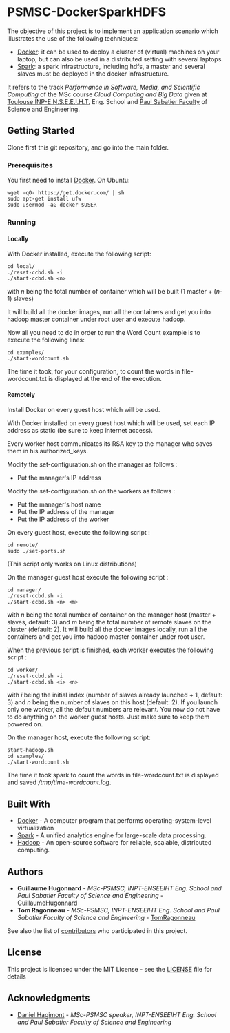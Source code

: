# PSMSC-DockerSparkHDFS

The objective of this project is to implement an application scenario which illustrates the use of the following techniques:
* [Docker](https://www.docker.com/): it can be used to deploy a cluster of (virtual) machines on your laptop, but can also be used in a distributed setting with several laptops.
* [Spark](https://spark.apache.org/): a spark infrastructure, including hdfs, a master and several slaves must be deployed in the docker infrastructure.

It refers to the track *Performance in Software, Media, and Scientific Computing* of the MSc course *Cloud Computing and Big Data* given at [Toulouse INP-E.N.S.E.E.I.H.T.](http://www.enseeiht.fr/en/index.html) Eng. School and [Paul Sabatier Faculty](http://www.univ-tlse3.fr/home-page-en-379161.kjsp) of Science and Engineering.

## Getting Started
Clone first this git repository, and go into the main folder.

### Prerequisites
You first need to install [Docker](https://www.docker.com/). On Ubuntu:

```
wget -qO- https://get.docker.com/ | sh
sudo apt-get install ufw
sudo usermod -aG docker $USER
```

### Running

#### Locally
With Docker installed, execute the following script:

```
cd local/
./reset-ccbd.sh -i
./start-ccbd.sh <n>
```

with *n* being the total number of container which will be built (1 master + (*n*-1) slaves)

It will build all the docker images, run all the containers and get you into hadoop master container under root user and execute hadoop.

Now all you need to do in order to run the Word Count example is to execute the following lines: 

```
cd examples/
./start-wordcount.sh
```
The time it took, for your configuration, to count the words in file-wordcount.txt is displayed at the end of the execution.

#### Remotely
Install Docker on every guest host which will be used.

With Docker installed on every guest host which will be used, set each IP address as static (be sure to keep internet access).

Every worker host communicates its RSA key to the manager who saves them in his authorized_keys.

Modify the set-configuration.sh on the manager as follows :
* Put the manager's IP address
  
Modify the set-configuration.sh on the workers as follows :
* Put the manager's host name
* Put the IP address of the manager
* Put the IP address of the worker

On every guest host, execute the following script :

```
cd remote/
sudo ./set-ports.sh
```
(This script only works on Linux distributions)

On the manager guest host execute the following script :

```
cd manager/
./reset-ccbd.sh -i
./start-ccbd.sh <n> <m>
```
with *n* being the total number of container on the manager host (master + slaves, default: 3) and *m* being the total number of remote slaves on the cluster (default: 2).
It will build all the docker images locally, run all the containers and get you into hadoop master container under root user.

When the previous script is finished, each worker executes the following script : 

```
cd worker/
./reset-ccbd.sh -i
./start-ccbd.sh <i> <n>
```
with *i* being the initial index (number of slaves already launched + 1, default: 3) and *n* being the number of slaves on this host (default: 2). If you launch only one worker, all the default numbers are relevant.
You now do not have to do anything on the worker guest hosts. Just make sure to keep them powered on.

On the manager host, execute the following script:
```
start-hadoop.sh
cd examples/
./start-wordcount.sh
```

The time it took spark to count the words in file-wordcount.txt is displayed and saved */tmp/time-wordcount.log*.

## Built With
* [Docker](https://www.docker.com/) - A computer program that performs operating-system-level virtualization
* [Spark](https://spark.apache.org/) - A unified analytics engine for large-scale data processing.
* [Hadoop](https://hadoop.apache.org/) - An open-source software for reliable, scalable, distributed computing.


## Authors
* **Guillaume Hugonnard** - *MSc-PSMSC, INPT-ENSEEIHT Eng. School and Paul Sabatier Faculty of Science and Engineering* - [GuillaumeHugonnard](https://github.com/GuillaumeHugonnard)
* **Tom Ragonneau** - *MSc-PSMSC, INPT-ENSEEIHT Eng. School and Paul Sabatier Faculty of Science and Engineering* - [TomRagonneau](https://github.com/TomRagonneau)

See also the list of [contributors](https://github.com/your/project/contributors) who participated in this project.

## License
This project is licensed under the MIT License - see the [LICENSE](LICENSE) file for details

## Acknowledgments

* [Daniel Hagimont](http://sd-127206.dedibox.fr/hagimont/) - *MSc-PSMSC speaker, INPT-ENSEEIHT Eng. School and Paul Sabatier Faculty of Science and Engineering*
